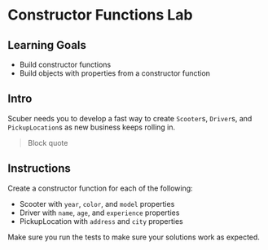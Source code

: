 # Constructor Functions Lab

## Learning Goals

- Build constructor functions
- Build objects with properties from a constructor function

## Intro

Scuber needs you to develop a fast way to create `Scooter`s, `Driver`s, and
`PickupLocation`s as new business keeps rolling in.

> Block quote

## Instructions

Create a constructor function for each of the following:

- Scooter with `year`, `color`, and `model` properties
- Driver with `name`, `age`, and `experience` properties
- PickupLocation with `address` and `city` properties

Make sure you run the tests to make sure your solutions work as expected.
